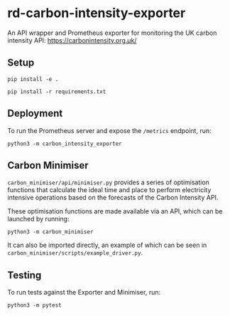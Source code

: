 # rd-carbon-intensity-exporter
An API wrapper and Prometheus exporter for monitoring the UK carbon intensity API: https://carbonintensity.org.uk/

## Setup
`pip install -e .`

`pip install -r requirements.txt`

## Deployment
To run the Prometheus server and expose the `/metrics` endpoint, run:

`python3 -m carbon_intensity_exporter`

## Carbon Minimiser
`carbon_minimiser/api/minimiser.py` provides a series of optimisation functions that calculate the ideal time and 
place to perform electricity intensive operations based on the forecasts of the Carbon Intensity API.

These optimisation functions are made available via an API, which can be launched by running:

`python3 -m carbon_minimiser`

It can also be imported directly, an example of which can be seen in `carbon_minimiser/scripts/example_driver.py`.

## Testing

To run tests against the Exporter and Minimiser, run:

`python3 -m pytest`